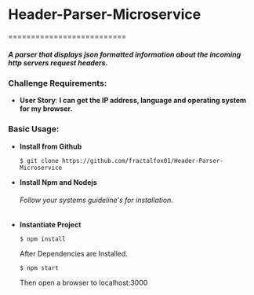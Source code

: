 # Header-Parser-Microservice
  ==========================
##### A parser that displays json formatted information about the incoming http servers request headers.
### Challenge Requirements:
 * __User Story__: **I can get the IP address, language and operating system for my browser.**

### Basic Usage:
 * __Install from Github__
 
       $ git clone https://github.com/fractalfox01/Header-Parser-Microservice
 * __Install Npm and Nodejs__

   ###### Follow your systems guideline's for installation. 

 * __Instantiate Project__
 
       $ npm install 
   After Dependencies are Installed.
       
       $ npm start
   Then open a browser to localhost:3000